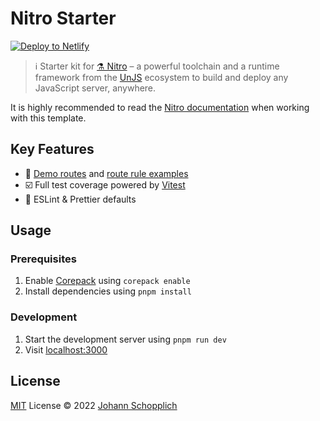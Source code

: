 # Nitro Starter

[![Deploy to Netlify](https://www.netlify.com/img/deploy/button.svg)](https://app.netlify.com/start/deploy?repository=https://github.com/johannschopplich/nitro-starter)

> ℹ️ Starter kit for [⚗️ Nitro](https://nitro.unjs.io/) – a powerful toolchain and a runtime framework from the [UnJS](https://github.com/unjs) ecosystem to build and deploy any JavaScript server, anywhere.

It is highly recommended to read the [Nitro documentation](https://nitro.unjs.io/) when working with this template.

## Key Features

- 🎒 [Demo routes](./routes/api/) and [route rule examples](./nitro.config.ts)
- ☑️ Full test coverage powered by [Vitest](https://vitest.dev/)
- 🦺 ESLint & Prettier defaults

## Usage

### Prerequisites

1. Enable [Corepack](https://github.com/nodejs/corepack) using `corepack enable`
2. Install dependencies using `pnpm install`

### Development

1. Start the development server using `pnpm run dev`
2. Visit [localhost:3000](http://localhost:3000/)

## License

[MIT](./LICENSE) License © 2022 [Johann Schopplich](https://github.com/johannschopplich)
